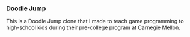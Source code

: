 ### Doodle Jump
This is a Doodle Jump clone that I made to teach game programming to high-school kids during their pre-college program at Carnegie Mellon.
